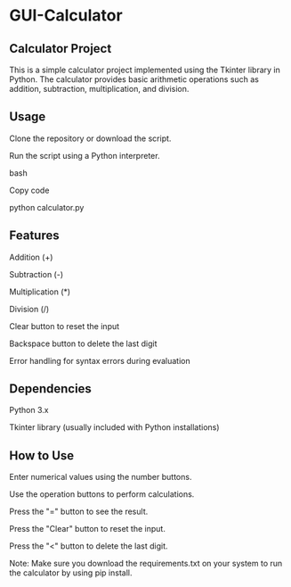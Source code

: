 # GUI-Calculator

## Calculator Project
This is a simple calculator project implemented using the Tkinter library in Python. The calculator provides basic arithmetic operations such as addition, subtraction, multiplication, and division.

## Usage
Clone the repository or download the script.

Run the script using a Python interpreter.

bash

Copy code

python calculator.py
## Features
Addition (+)

Subtraction (-)

Multiplication (*)

Division (/)

Clear button to reset the input

Backspace button to delete the last digit

Error handling for syntax errors during evaluation
## Dependencies
Python 3.x

Tkinter library (usually included with Python installations)
## How to Use
Enter numerical values using the number buttons.

Use the operation buttons to perform calculations.

Press the "=" button to see the result.

Press the "Clear" button to reset the input.

Press the "<" button to delete the last digit.

Note: Make sure you download the requirements.txt on your system to run the calculator by using pip install.
